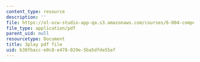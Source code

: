 ```yaml
---
content_type: resource
description: ''
file: https://ol-ocw-studio-app-qa.s3.amazonaws.com/courses/6-004-computation-structures-spring-2017/b30fbacce0c8e478029e5ba5dfde55ef_zvQPV1j7SSU.pdf
file_type: application/pdf
parent_uid: null
resourcetype: Document
title: 3play pdf file
uid: b30fbacc-e0c8-e478-029e-5ba5dfde55ef
---
```

